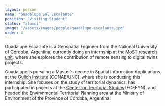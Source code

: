 ```yaml
---
layout: person
name: "Guadalupe Sol Escalante"
position: "Visiting Student"
status: "alumni"
image: "/assets/images/people/guadalupe-escalante.jpg"
order: 4
---
```


Guadalupe Escalante is a Geospatial Engineer from the National University
of Córdoba, Argentina; currently doing an internship at the
[MoST research unit](/), where she explores the contribution
of remote sensing to digital twins projects.

Guadalupe is pursuing a Master's degree in Spatial Information
Applications at the [Gulich Institute](https://ig.conae.unc.edu.ar/)
(CONAE/UNC), where she is conducting this internship. She focuses on the
study of territorial dynamics, has participated in projects at the
[Center for Territorial Studies](https://cetunc.org/) (FCEFYN), and
headed the Environmental Territorial Planning area at the Ministry
of Environment of the Province of Córdoba, Argentina.
